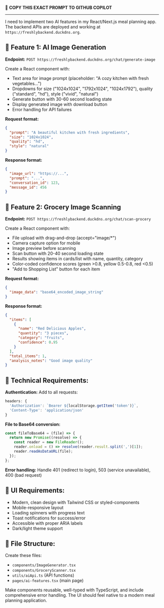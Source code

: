🎯 **COPY THIS EXACT PROMPT TO GITHUB COPILOT**

---

I need to implement two AI features in my React/Next.js meal planning app. The backend APIs are deployed and working at `https://freshlybackend.duckdns.org`.

## 🎨 Feature 1: AI Image Generation

**Endpoint:** `POST https://freshlybackend.duckdns.org/chat/generate-image`

Create a React component with:
- Text area for image prompt (placeholder: "A cozy kitchen with fresh vegetables...")
- Dropdowns for size ("1024x1024", "1792x1024", "1024x1792"), quality ("standard", "hd"), style ("vivid", "natural")
- Generate button with 30-60 second loading state
- Display generated image with download button
- Error handling for API failures

**Request format:**
```json
{
  "prompt": "A beautiful kitchen with fresh ingredients",
  "size": "1024x1024",
  "quality": "hd", 
  "style": "natural"
}
```

**Response format:**
```json
{
  "image_url": "https://...",
  "prompt": "...",
  "conversation_id": 123,
  "message_id": 456
}
```

## 🛒 Feature 2: Grocery Image Scanning  

**Endpoint:** `POST https://freshlybackend.duckdns.org/chat/scan-grocery`

Create a React component with:
- File upload with drag-and-drop (accept="image/*")
- Camera capture option for mobile
- Image preview before scanning
- Scan button with 20-40 second loading state
- Results showing items in cards/list with name, quantity, category
- Color-coded confidence scores (green >0.8, yellow 0.5-0.8, red <0.5)
- "Add to Shopping List" button for each item

**Request format:**
```json
{
  "image_data": "base64_encoded_image_string"
}
```

**Response format:**
```json
{
  "items": [
    {
      "name": "Red Delicious Apples",
      "quantity": "3 pieces", 
      "category": "fruits",
      "confidence": 0.95
    }
  ],
  "total_items": 1,
  "analysis_notes": "Good image quality"
}
```

## 🔧 Technical Requirements:

**Authentication:** Add to all requests:
```javascript
headers: {
  'Authorization': `Bearer ${localStorage.getItem('token')}`,
  'Content-Type': 'application/json'
}
```

**File to Base64 conversion:**
```javascript
const fileToBase64 = (file) => {
  return new Promise((resolve) => {
    const reader = new FileReader();
    reader.onload = () => resolve(reader.result.split(',')[1]);
    reader.readAsDataURL(file);
  });
};
```

**Error handling:** Handle 401 (redirect to login), 503 (service unavailable), 400 (bad request)

## 📱 UI Requirements:
- Modern, clean design with Tailwind CSS or styled-components
- Mobile-responsive layout
- Loading spinners with progress text
- Toast notifications for success/error
- Accessible with proper ARIA labels
- Dark/light theme support

## 📁 File Structure:
Create these files:
- `components/ImageGenerator.tsx`
- `components/GroceryScanner.tsx` 
- `utils/aiApi.ts` (API functions)
- `pages/ai-features.tsx` (main page)

Make components reusable, well-typed with TypeScript, and include comprehensive error handling. The UI should feel native to a modern meal planning application.
